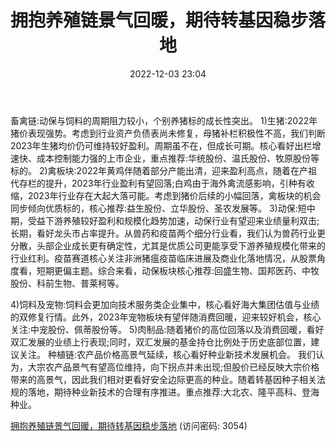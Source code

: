 ﻿---
title: 拥抱养殖链景气回暖，期待转基因稳步落地
date: 2022-12-03 23:04
tags:
- 农林牧渔
updated: 
---

畜禽链:动保与饲料的周期阻力较小，个别养猪标的成长性突出。
1)生猪:2022年猪价表现强势。考虑到行业资产负债表尚未修复，母猪补栏积极性不高，我们判断2023年生猪均价仍可维持较好盈利。周期虽不在，但成长可期。核心看好出栏增速快、成本控制能力强的上市企业，重点推荐:华统股份、温氏股份、牧原股份等标的。
2)禽板块:2022年黄鸡伴随着部分产能出清，迎来盈利高点，随着在产祖代存栏的提升，2023年行业盈利有望回落;白鸡由于海外禽流感影响，引种有收缩，2023年行业存在大起大落可能。考虑到猪价后续的小幅回落，禽板块的机会同步倾向优质标的，核心推荐:益生股份、立华股份、圣农发展等。
3)动保:短中期，受益下游养殖较好盈利和规模化趋势加速，动保行业有望迎来业绩量利双击;长期，看好龙头市占率提升。从兽药和疫苗两个细分行业看，我们认为兽药行业更分散，头部企业成长更有确定性，尤其是优质公司更能享受下游养殖规模化带来的行业红利。疫苗赛道核心关注非洲猪瘟疫苗临床进展及商业化落地情况，从股票角度看，短期更偏主题。综合来看，动保板块核心推荐:回盛生物、国邦医药、中牧股份、科前生物、普莱柯等。
<!-- more -->
4)饲料及宠物:饲料会更加向技术服务类企业集中，核心看好海大集团估值与业绩的双修复行情。此外，2023年宠物板块有望伴随消费回暖，迎来较好机会，核心关注:中宠股份、佩蒂股份等。
5)肉制品:随着猪价的高位回落以及消费回暖，看好双汇发展的业绩上行表现;同时，双汇发展的基金持仓比例处于历史底部位置，建议关注。
种植链:农产品价格高景气延续，核心看好种业新技术发展机会。
我们认为，大宗农产品景气有望高位维持，向下拐点并未出现;但股价已经反映大宗价格带来的高景气，因此我们相对更看好安全边际更高的种业。随着转基因种子相关法规的落地，期待种业新技术的合理有序推进。重点推荐:大北农、隆平高科、登海种业。

[拥抱养殖链景气回暖，期待转基因稳步落地](https://url12.ctfile.com/f/3948612-739738252-23395d?p=3054)
(访问密码: 3054)


